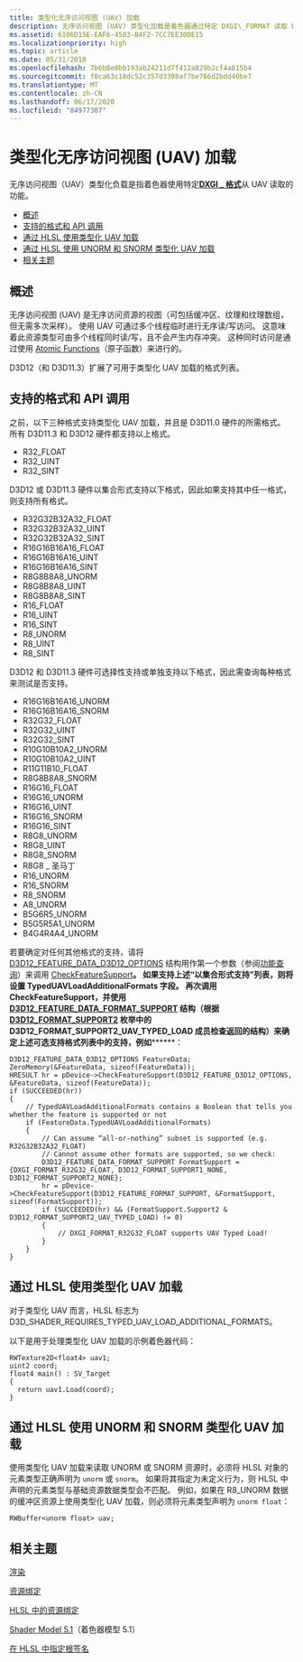 ```yaml
---
title: 类型化无序访问视图 (UAV) 加载
description: 无序访问视图 (UAV) 类型化加载是着色器通过特定 DXGI\_FORMAT 读取 UAV 的能力。
ms.assetid: 6106D15E-EAF6-4583-B4F2-7CC7EE30DE15
ms.localizationpriority: high
ms.topic: article
ms.date: 05/31/2018
ms.openlocfilehash: 7b6b8e8bb193ab24211d7f412a829b2cf4a815b4
ms.sourcegitcommit: f0ca63c18dc52c357d3398af7be766d2bdd40be7
ms.translationtype: MT
ms.contentlocale: zh-CN
ms.lasthandoff: 06/17/2020
ms.locfileid: "84977307"
---
```

# <a name="typed-unordered-access-view-uav-loads"></a>类型化无序访问视图 (UAV) 加载

无序访问视图（UAV）类型化负载是指着色器使用特定[**DXGI \_ 格式**](https://docs.microsoft.com/windows/desktop/api/dxgiformat/ne-dxgiformat-dxgi_format)从 UAV 读取的功能。

-   [概述](#overview)
-   [支持的格式和 API 调用](#supported-formats-and-api-calls)
-   [通过 HLSL 使用类型化 UAV 加载](#using-typed-uav-loads-from-hlsl)
-   [通过 HLSL 使用 UNORM 和 SNORM 类型化 UAV 加载](#using-unorm-and-snorm-typed-uav-loads-from-hlsl)
-   [相关主题](#related-topics)

## <a name="overview"></a>概述

无序访问视图 (UAV) 是无序访问资源的视图（可包括缓冲区、纹理和纹理数组，但无需多次采样）。 使用 UAV 可通过多个线程临时进行无序读/写访问。 这意味着此资源类型可由多个线程同时读/写，且不会产生内存冲突。 这种同时访问是通过使用 [Atomic Functions](https://docs.microsoft.com/windows/desktop/direct3d11/direct3d-11-advanced-stages-cs-atomic-functions)（原子函数）来进行的。

D3D12（和 D3D11.3）扩展了可用于类型化 UAV 加载的格式列表。

## <a name="supported-formats-and-api-calls"></a>支持的格式和 API 调用

之前，以下三种格式支持类型化 UAV 加载，并且是 D3D11.0 硬件的所需格式。 所有 D3D11.3 和 D3D12 硬件都支持以上格式。

-   R32\_FLOAT
-   R32\_UINT
-   R32\_SINT

D3D12 或 D3D11.3 硬件以集合形式支持以下格式，因此如果支持其中任一格式，则支持所有格式。

-   R32G32B32A32\_FLOAT
-   R32G32B32A32\_UINT
-   R32G32B32A32\_SINT
-   R16G16B16A16\_FLOAT
-   R16G16B16A16\_UINT
-   R16G16B16A16\_SINT
-   R8G8B8A8\_UNORM
-   R8G8B8A8\_UINT
-   R8G8B8A8\_SINT
-   R16\_FLOAT
-   R16\_UINT
-   R16\_SINT
-   R8\_UNORM
-   R8\_UINT
-   R8\_SINT

D3D12 和 D3D11.3 硬件可选择性支持或单独支持以下格式，因此需查询每种格式来测试是否支持。

-   R16G16B16A16\_UNORM
-   R16G16B16A16\_SNORM
-   R32G32\_FLOAT
-   R32G32\_UINT
-   R32G32\_SINT
-   R10G10B10A2\_UNORM
-   R10G10B10A2\_UINT
-   R11G11B10\_FLOAT
-   R8G8B8A8\_SNORM
-   R16G16\_FLOAT
-   R16G16\_UNORM
-   R16G16\_UINT
-   R16G16\_SNORM
-   R16G16\_SINT
-   R8G8\_UNORM
-   R8G8\_UINT
-   R8G8\_SNORM
-   R8G8 \_ 圣马丁
-   R16\_UNORM
-   R16\_SNORM
-   R8\_SNORM
-   A8\_UNORM
-   B5G6R5\_UNORM
-   B5G5R5A1\_UNORM
-   B4G4R4A4\_UNORM

若要确定对任何其他格式的支持，请将 [D3D12\_FEATURE\_DATA\_D3D12\_OPTIONS](/windows/desktop/api/d3d12/ns-d3d12-d3d12_feature_data_d3d12_options) 结构用作第一个参数（参阅[功能查询](capability-querying.md)）来调用 [CheckFeatureSupport](/windows/desktop/api/d3d12/nf-d3d12-id3d12device-checkfeaturesupport)********。 如果支持上述“以集合形式支持”列表，则将设置 TypedUAVLoadAdditionalFormats 字段**。 再次调用 CheckFeatureSupport，并使用 [D3D12\_FEATURE\_DATA\_FORMAT\_SUPPORT](/windows/desktop/api/d3d12/ns-d3d12-d3d12_feature_data_format_support) 结构（根据 [D3D12\_FORMAT\_SUPPORT2](/windows/desktop/api/d3d12/ne-d3d12-d3d12_format_support2) 枚举中的 D3D12\_FORMAT\_SUPPORT2\_UAV\_TYPED\_LOAD 成员检查返回的结构）来确定上述可选支持格式列表中的支持，例如************：

``` syntax
D3D12_FEATURE_DATA_D3D12_OPTIONS FeatureData;
ZeroMemory(&FeatureData, sizeof(FeatureData));
HRESULT hr = pDevice->CheckFeatureSupport(D3D12_FEATURE_D3D12_OPTIONS, &FeatureData, sizeof(FeatureData));
if (SUCCEEDED(hr))
{
    // TypedUAVLoadAdditionalFormats contains a Boolean that tells you whether the feature is supported or not
    if (FeatureData.TypedUAVLoadAdditionalFormats)
    {
        // Can assume “all-or-nothing” subset is supported (e.g. R32G32B32A32_FLOAT)
        // Cannot assume other formats are supported, so we check:
        D3D12_FEATURE_DATA_FORMAT_SUPPORT FormatSupport = {DXGI_FORMAT_R32G32_FLOAT, D3D12_FORMAT_SUPPORT1_NONE, D3D12_FORMAT_SUPPORT2_NONE};
        hr = pDevice->CheckFeatureSupport(D3D12_FEATURE_FORMAT_SUPPORT, &FormatSupport, sizeof(FormatSupport));
        if (SUCCEEDED(hr) && (FormatSupport.Support2 & D3D12_FORMAT_SUPPORT2_UAV_TYPED_LOAD) != 0)
        {
            // DXGI_FORMAT_R32G32_FLOAT supports UAV Typed Load!
        }
    }
}
```

## <a name="using-typed-uav-loads-from-hlsl"></a>通过 HLSL 使用类型化 UAV 加载

对于类型化 UAV 而言，HLSL 标志为 D3D\_SHADER\_REQUIRES\_TYPED\_UAV\_LOAD\_ADDITIONAL\_FORMATS。

以下是用于处理类型化 UAV 加载的示例着色器代码：

``` syntax
RWTexture2D<float4> uav1;
uint2 coord;
float4 main() : SV_Target
{
  return uav1.Load(coord);
}
```

## <a name="using-unorm-and-snorm-typed-uav-loads-from-hlsl"></a>通过 HLSL 使用 UNORM 和 SNORM 类型化 UAV 加载

使用类型化 UAV 加载来读取 UNORM 或 SNORM 资源时，必须将 HLSL 对象的元素类型正确声明为 `unorm` 或 `snorm`。 如果将其指定为未定义行为，则 HLSL 中声明的元素类型与基础资源数据类型会不匹配。 例如，如果在 R8\_UNORM 数据的缓冲区资源上使用类型化 UAV 加载，则必须将元素类型声明为 `unorm float`：

``` syntax
RWBuffer<unorm float> uav;
```

## <a name="related-topics"></a>相关主题

<dl> <dt>

[渲染](rendering.md)
</dt> <dt>

[资源绑定](resource-binding.md)
</dt> <dt>

[HLSL 中的资源绑定](resource-binding-in-hlsl.md)
</dt> <dt>

[Shader Model 5.1](https://docs.microsoft.com/windows/desktop/direct3dhlsl/shader-model-5-1)（着色器模型 5.1）
</dt> <dt>

[在 HLSL 中指定根签名](specifying-root-signatures-in-hlsl.md)
</dt> </dl>

 

 




